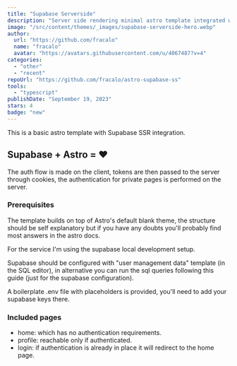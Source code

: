 ```yaml
---
title: "Supabase Serverside"
description: "Server side rendering minimal astro template integrated with supabase authentication."
image: "/src/content/themes/_images/supabase-serverside-hero.webp"
author:
  url: "https://github.com/fracalo"
  name: "fracalo"
  avatar: "https://avatars.githubusercontent.com/u/4067487?v=4"
categories:
  - "other"
  - "recent"
repoUrl: "https://github.com/fracalo/astro-supabase-ss"
tools:
  - "typescript"
publishDate: "September 19, 2023"
stars: 4
badge: "new"
---
```


<p>
  This is a basic astro template with Supabase SSR integration.
</p>
<h2>Supabase + Astro = ❤️</h2>
<p>
  The auth flow is made on the client, tokens are then passed to the server through cookies, the authentication for private pages is performed on the server.
</p>
<h3>Prerequisites</h3>
<p>The template builds on top of Astro's default blank theme, the structure should be self explanatory but if you have any doubts you'll probably find most answers in the astro docs.</p>
<p>For the service I'm using the supabase local development setup.</p>
<p>Supabase should be configured with "user management data" template (in the SQL editor), in alternative you can run the sql queries following this guide (just for the supabase configuration).</p>
<p>A boilerplate .env file with placeholders is provided, you'll need to add your supabase keys there.</p>
<h3>Included pages</h3>
<ul>
  <li>home: which has no authentication requirements.</li>
  <li>profile: reachable only if authenticated.</li>
  <li>login: if authentication is already in place it will redirect to the home page.</li>
</ul>
